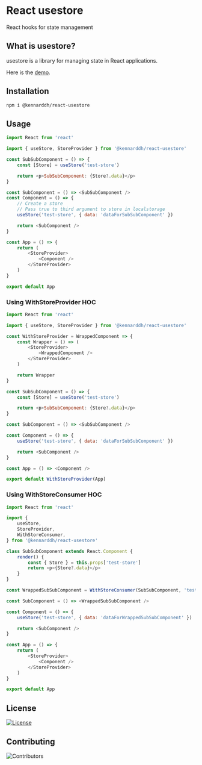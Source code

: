 # React usestore

React hooks for state management

## What is usestore?

usestore is a library for managing state in React applications.

Here is the [demo](https://react-kttczk.stackblitz.io/).

## Installation

```bash
npm i @kennarddh/react-usestore
```

## Usage

```javascript
import React from 'react'

import { useStore, StoreProvider } from '@kennarddh/react-usestore'

const SubSubComponent = () => {
	const [Store] = useStore('test-store')

	return <p>SubSubComponent: {Store?.data}</p>
}

const SubComponent = () => <SubSubComponent />
const Component = () => {
	// Create a store
	// Pass true to third argument to store in localstorage
	useStore('test-store', { data: 'dataForSubSubComponent' })

	return <SubComponent />
}

const App = () => {
	return (
		<StoreProvider>
			<Component />
		</StoreProvider>
	)
}

export default App
```

### Using WithStoreProvider HOC

```javascript
import React from 'react'

import { useStore, StoreProvider } from '@kennarddh/react-usestore'

const WithStoreProvider = WrappedComponent => {
	const Wrapper = () => (
		<StoreProvider>
			<WrappedComponent />
		</StoreProvider>
	)

	return Wrapper
}

const SubSubComponent = () => {
	const [Store] = useStore('test-store')

	return <p>SubSubComponent: {Store?.data}</p>
}

const SubComponent = () => <SubSubComponent />

const Component = () => {
	useStore('test-store', { data: 'dataForSubSubComponent' })

	return <SubComponent />
}

const App = () => <Component />

export default WithStoreProvider(App)
```

### Using WithStoreConsumer HOC

```javascript
import React from 'react'

import {
	useStore,
	StoreProvider,
	WithStoreConsumer,
} from '@kennarddh/react-usestore'

class SubSubComponent extends React.Component {
	render() {
		const { Store } = this.props['test-store']
		return <p>{Store?.data}</p>
	}
}

const WrappedSubSubComponent = WithStoreConsumer(SubSubComponent, 'test-store')

const SubComponent = () => <WrappedSubSubComponent />

const Component = () => {
	useStore('test-store', { data: 'dataForWrappedSubSubComponent' })

	return <SubComponent />
}

const App = () => {
	return (
		<StoreProvider>
			<Component />
		</StoreProvider>
	)
}

export default App
```

## License

[![License](https://img.shields.io/badge/License-MIT-yellow.svg)](https://opensource.org/licenses/MIT)

## Contributing

![Contributors](https://img.shields.io/badge/Contributors-1-blue.svg)
